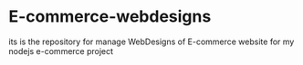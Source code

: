 # E-commerce-webdesigns
its is the repository for manage WebDesigns  of E-commerce website for my nodejs e-commerce project
